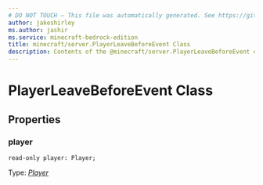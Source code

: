 ```yaml
---
# DO NOT TOUCH — This file was automatically generated. See https://github.com/mojang/minecraftapidocsgenerator to modify descriptions, examples, etc.
author: jakeshirley
ms.author: jashir
ms.service: minecraft-bedrock-edition
title: minecraft/server.PlayerLeaveBeforeEvent Class
description: Contents of the @minecraft/server.PlayerLeaveBeforeEvent class.
---
```

# PlayerLeaveBeforeEvent Class

## Properties

### **player**
`read-only player: Player;`

Type: [*Player*](Player.md)
